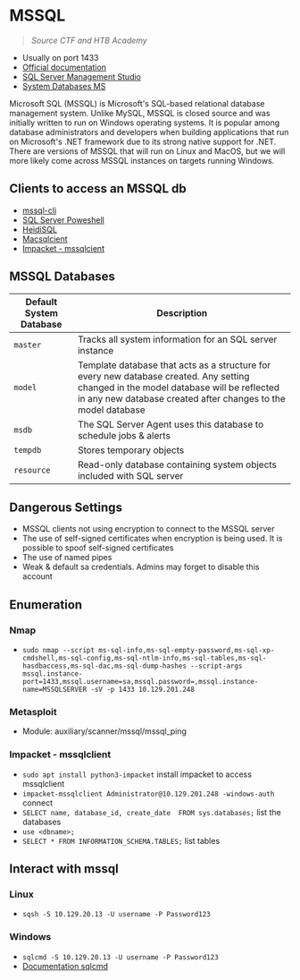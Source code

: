 # MSSQL

> *Source CTF and HTB Academy*

- Usually on port 1433
- [Official documentation](https://www.microsoft.com/en-us/sql-server/sql-server-2019)
- [SQL Server Management Studio](https://learn.microsoft.com/en-us/sql/ssms/download-sql-server-management-studio-ssms?view=sql-server-ver15)
- [System Databases MS](https://learn.microsoft.com/en-us/sql/relational-databases/databases/system-databases?view=sql-server-ver15)

Microsoft SQL (MSSQL) is Microsoft's SQL-based relational database management system. Unlike MySQL, MSSQL is closed source and was initially written to run on Windows operating systems. It is popular among database administrators and developers when building applications that run on Microsoft's .NET framework due to its strong native support for .NET. There are versions of MSSQL that will run on Linux and MacOS, but we will more likely come across MSSQL instances on targets running Windows.  

## Clients to access an MSSQL db

- [mssql-cli](https://learn.microsoft.com/en-us/sql/tools/mssql-cli?view=sql-server-ver15)
- [SQL Server Poweshell](https://learn.microsoft.com/en-us/sql/powershell/sql-server-powershell?view=sql-server-ver15)
- [HeidiSQL](https://www.heidisql.com/)
- [Macsqlcient](https://www.macsqlclient.com/)
- [Impacket - mssqlcient](https://github.com/fortra/impacket/blob/master/examples/mssqlclient.py)

## MSSQL Databases

|Default System Database|Description|
|-----------------------|-----------|
|`master`|Tracks all system information for an SQL server instance|
|`model`|Template database that acts as a structure for every new database created. Any setting changed in the model database will be reflected in any new database created after changes to the model database|
|`msdb`|The SQL Server Agent uses this database to schedule jobs & alerts|
|`tempdb`|Stores temporary objects|
|`resource`|Read-only database containing system objects included with SQL server|

## Dangerous Settings

- MSSQL clients not using encryption to connect to the MSSQL server
- The use of self-signed certificates when encryption is being used. It is possible to spoof self-signed certificates
- The use of named pipes
- Weak & default sa credentials. Admins may forget to disable this account

## Enumeration

### Nmap

- `sudo nmap --script ms-sql-info,ms-sql-empty-password,ms-sql-xp-cmdshell,ms-sql-config,ms-sql-ntlm-info,ms-sql-tables,ms-sql-hasdbaccess,ms-sql-dac,ms-sql-dump-hashes --script-args mssql.instance-port=1433,mssql.username=sa,mssql.password=,mssql.instance-name=MSSQLSERVER -sV -p 1433 10.129.201.248`

### Metasploit

- Module: auxiliary/scanner/mssql/mssql_ping

### Impacket - mssqlclient

- `sudo apt install python3-impacket` install impacket to access mssqlclient
- `impacket-mssqlclient Administrator@10.129.201.248 -windows-auth` connect
- `SELECT name, database_id, create_date  FROM sys.databases;` list the databases
- `use <dbname>;`
- `SELECT * FROM INFORMATION_SCHEMA.TABLES;` list tables

## Interact with mssql

### Linux

- `sqsh -S 10.129.20.13 -U username -P Password123`

### Windows

- `sqlcmd -S 10.129.20.13 -U username -P Password123`
- [Documentation sqlcmd](https://docs.microsoft.com/en-us/sql/ssms/scripting/sqlcmd-use-the-utility)
